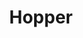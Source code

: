 ---
layout: project
title: Hopper
visible_date: October 2020
image: hopper.png
permalink: hopper.html
---